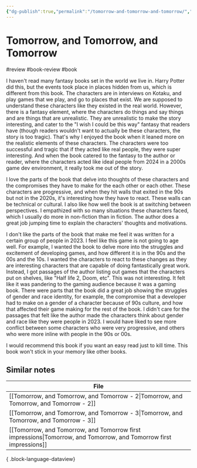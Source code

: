 ```yaml
---
{"dg-publish":true,"permalink":"/tomorrow-and-tomorrow-and-tomorrow/","created":"2024-01-10T16:46:16.000+09:00","updated":"2024-01-10T17:06:16.000+09:00"}
---
```


# Tomorrow, and Tomorrow, and Tomorrow

#review #book-review #book 

I haven't read many fantasy books set in the world we live in. Harry Potter did this, but the events took place in places hidden from us, which is different from this book. The characters are in interviews on Kotaku, and play games that we play, and go to places that exist. We are supposed to understand these characters like they existed in the real world. However, there is a fantasy element, where the characters do things and say things and are things that are unrealistic. They are unrealistic to make the story interesting, and cater to the "I wish I could be this way" fantasy that readers have (though readers wouldn't want to actually be these characters, the story is too tragic). That's why I enjoyed the book when it leaned more on the realistic elements of these characters. The characters were too successful and tragic that if they acted like real people, they were super interesting. And when the book catered to the fantasy to the author or reader, where the characters acted like ideal people from 2024 in a 2000s game dev environment, it really took me out of the story.

I love the parts of the book that delve into thoughts of these characters and the compromises they have to make for the each other or each other. These characters are progressive, and when they hit walls that exited in the 90s but not in the 2020s, it's interesting how they have to react. These walls can be technical or cultural. I also like how well the book is at switching between perspectives. I empathized with so many situations these characters faced, which I usually do more in non-fiction than in fiction. The author does a great job jumping time to explain the characters' thoughts and motivations.

I don't like the parts of the book that make me feel it was written for a certain group of people in 2023. I feel like this game is not going to age well. For example, I wanted the book to delve more into the struggles and excitement of developing games, and how different it is in the 90s and the 00s and the 10s. I wanted the characters to react to these changes as they are interesting characters that are capable of doing fantastically great work. Instead, I got passages of the author listing out games that the characters put on shelves, like "Half life 2, Doom, etc". This was not interesting. It felt like it was pandering to the gaming audience because it was a gaming book. There were parts that the book did a great job showing the struggles of gender and race identity, for example, the compromise that a developer had to make on a gender of a character because of 90s culture, and how that affected their game making for the rest of the book. I didn't care for the passages that felt like the author made the characters think about gender and race like they were people in 2023. I would have liked to see more conflict between some characters who were very progressive, and others who were more inline with people in the 90s or 00s.

I would recommend this book if you want an easy read just to kill time. This book won't stick in your memory like other books.

## Similar notes

| File                                                                                                                  |
| --------------------------------------------------------------------------------------------------------------------- |
| [[Tomorrow, and Tomorrow, and Tomorrow - 2\|Tomorrow, and Tomorrow, and Tomorrow - 2]]                             |
| [[Tomorrow, and Tomorrow, and Tomorrow - 3\|Tomorrow, and Tomorrow, and Tomorrow - 3]]                             |
| [[Tomorrow, and Tomorrow, and Tomorrow first impressions\|Tomorrow, and Tomorrow, and Tomorrow first impressions]] |

{ .block-language-dataview}
